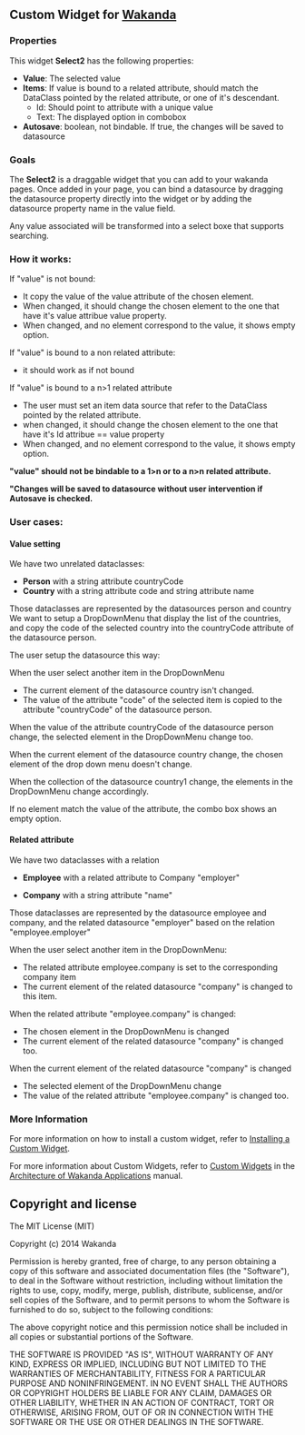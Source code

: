 ## Custom Widget for [Wakanda](http://wakanda.org/)### PropertiesThis widget __Select2__ has the following properties: * __Value__: The selected value* __Items__: If value is bound to a related attribute, should match the DataClass pointed by the related attribute, or one of it's descendant.    * Id: Should point to attribute with a unique value    * Text: The displayed option in combobox* __Autosave__:  boolean, not bindable. If true, the changes will be saved to datasource ### GoalsThe __Select2__ is a draggable widget that you can add to your wakanda pages. Once added in your page, you can bind a datasource by dragging the datasource property directly into the widget or by adding the datasource property name in the value field. Any value associated will be transformed into a select boxe that supports searching.### How it works:If "value" is not bound:* It copy the value of the value attribute of the chosen element.* When changed, it should change the chosen element to the one that have it's value attribue value property.* When changed, and no element correspond to the value, it shows empty option.If "value" is bound to a non related attribute:* it should work as if not boundIf "value" is bound to a n>1 related attribute* The user must set an item data source that refer to the DataClass pointed by the related attribute.* when changed, it should change the chosen element to the one that have it's Id attribue == value property* When changed, and no element correspond to the value, it shows empty option.__"value" should not be bindable to a 1>n or to a n>n related attribute.____"Changes will be saved to datasource without user intervention if Autosave is checked.__### User cases:#### Value settingWe have two unrelated dataclasses:* __Person__ with a string attribute countryCode* __Country__ with a string attribute code and string attribute nameThose dataclasses are represented by the datasources person and countryWe want to setup a DropDownMenu that display the list of the countries, and copy the code of the selected country into the countryCode attribute of the datasource person.The user setup the datasource this way:When the user select another item in the DropDownMenu* The current element of the datasource country isn't changed.* The value of the attribute "code" of the selected item is copied to the attribute "countryCode" of the datasource person.When the value of the attribute countryCode of the datasource person change, the selected element in the DropDownMenu change too.When the current element of the datasource country change, the chosen element of the drop down menu doesn't change.When the collection of the datasource country1 change, the elements in the DropDownMenu change accordingly.If no element match the value of the attribute, the combo box shows an empty option.#### Related attributeWe have two dataclasses with a relation* __Employee__  with a related attribute to Company "employer"* __Company__ with a string attribute "name" Those dataclasses are represented by the datasource employee and company, and the related datasource "employer" based on the relation "employee.employer"When the user select another item in the DropDownMenu:* The related attribute employee.company is set to the corresponding company item* The current element of the related datasource "company" is changed to this item.When the related attribute "employee.company" is changed:* The chosen element in the DropDownMenu is changed* The current element of the related datasource "company" is changed too.When the current element of the related datasource "company" is changed* The selected element of the DropDownMenu change * The value of the related attribute "employee.company" is changed too.### More InformationFor more information on how to install a custom widget, refer to [Installing a Custom Widget](http://doc.wakanda.org/WakandaStudio0/help/Title/en/page3869.html#1027761).For more information about Custom Widgets, refer to [Custom Widgets](http://doc.wakanda.org/Wakanda0.v5/help/Title/en/page3863.html "Custom Widgets") in the [Architecture of Wakanda Applications](http://doc.wakanda.org/Wakanda0.v5/help/Title/en/page3844.html "Architecture of Wakanda Applications") manual.Copyright and license---------------------The MIT License (MIT)Copyright (c) 2014 WakandaPermission is hereby granted, free of charge, to any person obtaining a copyof this software and associated documentation files (the "Software"), to dealin the Software without restriction, including without limitation the rightsto use, copy, modify, merge, publish, distribute, sublicense, and/or sellcopies of the Software, and to permit persons to whom the Software isfurnished to do so, subject to the following conditions:The above copyright notice and this permission notice shall be included inall copies or substantial portions of the Software.THE SOFTWARE IS PROVIDED "AS IS", WITHOUT WARRANTY OF ANY KIND, EXPRESS ORIMPLIED, INCLUDING BUT NOT LIMITED TO THE WARRANTIES OF MERCHANTABILITY,FITNESS FOR A PARTICULAR PURPOSE AND NONINFRINGEMENT. IN NO EVENT SHALL THEAUTHORS OR COPYRIGHT HOLDERS BE LIABLE FOR ANY CLAIM, DAMAGES OR OTHERLIABILITY, WHETHER IN AN ACTION OF CONTRACT, TORT OR OTHERWISE, ARISING FROM,OUT OF OR IN CONNECTION WITH THE SOFTWARE OR THE USE OR OTHER DEALINGS INTHE SOFTWARE.
